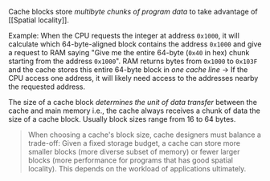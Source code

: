 Cache blocks store *multibyte chunks of program data* to take advantage of [[Spatial locality]]. 

Example: When the CPU requests the integer at address `0x1000`, it will calculate which 64-byte-aligned block contains the address `0x1000` and give a request to RAM saying "Give me the entire 64-byte (`0x40` in hex) chunk starting from the address `0x1000`". RAM returns bytes from `0x1000` to `0x103F` and the cache stores this entire 64-byte block in *one cache line* -> If the CPU access one address, it will likely need access to the addresses nearby the requested address.

The size of a cache block *determines the unit of data transfer* between the cache and main memory i.e., the cache always receives a chunk of data the size of a cache block. Usually block sizes range from 16 to 64 bytes.

> When choosing a cache's block size, cache designers must balance a trade-off: Given a fixed storage budget, a cache can store more smaller blocks (more diverse subset of memory) or fewer larger blocks (more performance for programs that has good spatial locality). This depends on the workload of applications ultimately.